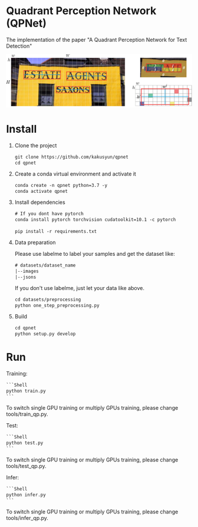 Quadrant Perception Network (QPNet)
===
The implementation of the paper "A Quadrant Perception Network for Text Detection"

![image](https://github.com/kakusyun/qpnet/blob/master/images/encoding.png)


Install
===
1. Clone the project

    ```Shell
    git clone https://github.com/kakusyun/qpnet
    cd qpnet
    ```

2. Create a conda virtual environment and activate it

    ```Shell
    conda create -n qpnet python=3.7 -y
    conda activate qpnet
    ```

3. Install dependencies

    ```Shell
    # If you dont have pytorch
    conda install pytorch torchvision cudatoolkit=10.1 -c pytorch 

    pip install -r requirements.txt
    ```

4. Data preparation
   
   Please use labelme to label your samples and get the dataset like:   
   ```Shell
   # datasets/dataset_name
   |--images
   |--jsons
   ```
   If you don't use labelme, just let your data like above.
   
   ```Shell
   cd datasets/preprocessing
   python one_step_preprocessing.py
   ```
 
 5. Build
    ```Shell
    cd qpnet
    python setup.py develop
    ```

Run
===
Training:

    ```Shell
    python train.py
    ```
    
To switch single GPU training or multiply GPUs training, please change tools/train_qp.py.

Test:

    ```Shell
    python test.py
    ```
    
To switch single GPU training or multiply GPUs training, please change tools/test_qp.py.

Infer:

    ```Shell
    python infer.py
    ```
    
To switch single GPU training or multiply GPUs training, please change tools/infer_qp.py.
